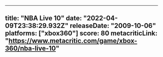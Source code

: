 
---
title: "NBA Live 10"
date: "2022-04-09T23:38:29.932Z"
releaseDate: "2009-10-06"
platforms: ["xbox360"]
score: 80
metacriticLink: "https://www.metacritic.com/game/xbox-360/nba-live-10"
---
